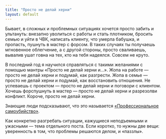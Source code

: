 ```yaml
---
title: "Просто не делай херни"
layout: default
---
```



Бывает, в сложных и проблемных ситуациях хочется просто забить и ультануть: внезапно уволиться с работы и стать плотником, бросить семью и уйти в ЧВК, написать клиенту, что умерла бабушка, и пропасть, пушнуть в мастер с форсом. В таких случаях ты получаешь мгновенное облегчение, а с другой стороны, просто сваливаешь, вывалив ушат говна на тех, кто на тебя надеялся. Совсем не круто. 

В последний год я научился справляться с такими желаниями с помощью мантры «Просто не делай херни и…». Жопа на работе — просто не делай херни и подумай, как разгрести. Жопа в семье — просто не делай херни и подумай, как восстановить отношения. Не успеваешь с проектом — просто не делай херни и поговори с клиентом. Хочешь форспушнуть в мастер — просто не делай херни и разрезолви конфликт. Короче, просто не делай херни.

Знающие люди подсказывают, что это называется <a href="https://bureau.ru/books/fff/218">«Профессиональное самоубийство»</a>.

Как конкретно разгребать ситуации, кажущиеся неподъемными и ужасными — тема отдельного поста. Если коротко, то нужны две вещи: уверенность в том, что проблемы решаются делом, и «паззлы».
